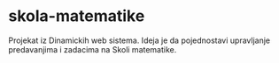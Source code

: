 # skola-matematike
Projekat iz Dinamickih web sistema. Ideja je da pojednostavi upravljanje predavanjima i zadacima na Skoli matematike.
